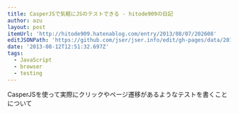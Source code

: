 ```yaml
---
title: CasperJSで気軽にJSのテストできる - hitode909の日記
author: azu
layout: post
itemUrl: 'http://hitode909.hatenablog.com/entry/2013/08/07/202608'
editJSONPath: 'https://github.com/jser/jser.info/edit/gh-pages/data/2013/08/index.json'
date: '2013-08-12T12:51:32.697Z'
tags:
  - JavaScript
  - browser
  - testing
---
```

CasperJSを使って実際にクリックやページ遷移があるようなテストを書くことについて
